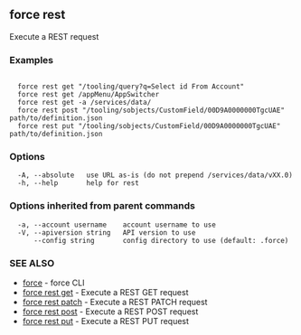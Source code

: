 ## force rest

Execute a REST request

### Examples

```

  force rest get "/tooling/query?q=Select id From Account"
  force rest get /appMenu/AppSwitcher
  force rest get -a /services/data/
  force rest post "/tooling/sobjects/CustomField/00D9A0000000TgcUAE" path/to/definition.json
  force rest put "/tooling/sobjects/CustomField/00D9A0000000TgcUAE" path/to/definition.json

```

### Options

```
  -A, --absolute   use URL as-is (do not prepend /services/data/vXX.0)
  -h, --help       help for rest
```

### Options inherited from parent commands

```
  -a, --account username    account username to use
  -V, --apiversion string   API version to use
      --config string       config directory to use (default: .force)
```

### SEE ALSO

* [force](force.md)	 - force CLI
* [force rest get](force_rest_get.md)	 - Execute a REST GET request
* [force rest patch](force_rest_patch.md)	 - Execute a REST PATCH request
* [force rest post](force_rest_post.md)	 - Execute a REST POST request
* [force rest put](force_rest_put.md)	 - Execute a REST PUT request

